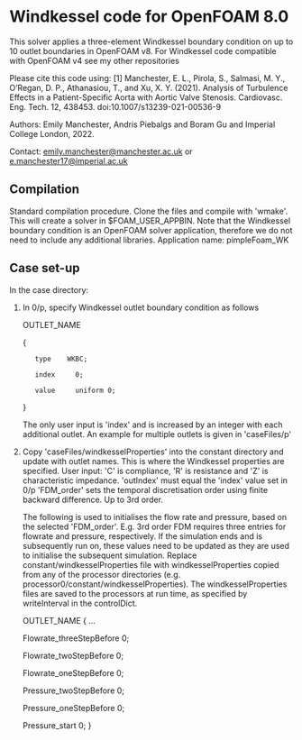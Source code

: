 #	Windkessel code for OpenFOAM 8.0

This solver applies a three-element Windkessel boundary condition on up to 10 outlet boundaries  in OpenFOAM v8. For Windkessel code compatible with OpenFOAM v4 see my other repositories

Please cite this code using:
[1] Manchester, E. L., Pirola, S., Salmasi, M. Y., O’Regan, D. P., Athanasiou, T., and Xu,
X. Y. (2021). Analysis of Turbulence Effects in a Patient-Specific Aorta with
Aortic Valve Stenosis. Cardiovasc. Eng. Tech. 12, 438453. doi:10.1007/s13239-021-00536-9

Authors: Emily Manchester, Andris Piebalgs and Boram Gu and  Imperial College London, 2022.

Contact: emily.manchester@manchester.ac.uk or e.manchester17@imperial.ac.uk

## Compilation

Standard compilation procedure.
Clone the files and compile with 'wmake'. This will create a solver in $FOAM_USER_APPBIN.
Note that the Windkessel boundary condition is an OpenFOAM solver application, therefore we do not need to include any additional libraries.
Application name: pimpleFoam_WK

## Case set-up
In the case directory:

1. In 0/p, specify Windkessel outlet boundary condition as follows

    OUTLET_NAME
    
    {
    
	      type    WKBC;
	      
	      index		0;
	      
	      value		uniform 0;
	      
    }

    The only user input is 'index' and is increased by an integer with each additional outlet.
    An example for multiple outlets is given in 'caseFiles/p'

2. Copy 'caseFiles/windkesselProperties' into the constant directory and update with outlet names.
   This is where the Windkessel properties are specified.
   User input:
   'C' is compliance, 'R' is resistance and 'Z' is characteristic impedance.
   'outIndex' must equal the 'index' value set in 0/p
   'FDM_order' sets the temporal discretisation order using finite backward difference. Up to 3rd order.

    The following is used to initialises the flow rate and pressure, based on the selected 'FDM_order'. E.g. 3rd order FDM requires three entries for flowrate and pressure, respectively.
    If the simulation ends and is subsequently run on, these values need to be updated as they are used to initialise the subsequent simulation. Replace constant/windkesselProperties file with windkesselProperties copied from any of the processor directories (e.g. processor0/constant/windkesselProperties). The windkesselProperties files are saved to the processors at run time, as specified by writeInterval in the controlDict.

    OUTLET_NAME
    {
    	...

    Flowrate_threeStepBefore      	0;
    
    Flowrate_twoStepBefore        	0;
    
    Flowrate_oneStepBefore        	0;
    
    Pressure_twoStepBefore        	0;
    
    Pressure_oneStepBefore        	0;
    
    Pressure_start                	0;
    }
